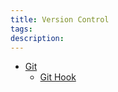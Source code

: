 ```yaml
---
title: Version Control
tags:
description:
---
```


- [Git](./git/index.md)
  - [Git Hook](./git/git-hook/index.md)
